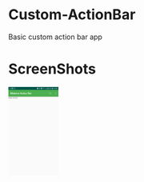 # Custom-ActionBar
Basic custom action bar app

# ScreenShots
<img src="images/app.png" width="100">

